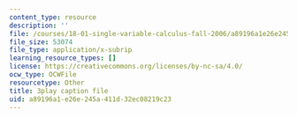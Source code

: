 ```yaml
---
content_type: resource
description: ''
file: /courses/18-01-single-variable-calculus-fall-2006/a89196a1e26e245a411d32ec08219c23_TpWQlKHPyJ4.srt
file_size: 53074
file_type: application/x-subrip
learning_resource_types: []
license: https://creativecommons.org/licenses/by-nc-sa/4.0/
ocw_type: OCWFile
resourcetype: Other
title: 3play caption file
uid: a89196a1-e26e-245a-411d-32ec08219c23
---
```

